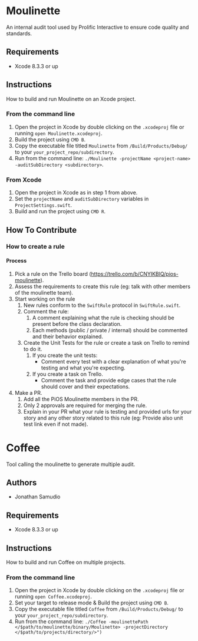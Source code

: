 # Moulinette
An internal audit tool used by Prolific Interactive to ensure code quality and standards.

## Requirements
* Xcode 8.3.3 or up

## Instructions
How to build and run Moulinette on an Xcode project.

### From the command line
1. Open the project in Xcode by double clicking on the `.xcodeproj` file or running `open Moulinette.xcodeproj`.
2. Build the project using `CMD B`.
3. Copy the executable file titled `Moulinette` from `/Build/Products/Debug/` to your `your_project_repo/subdirectory`.
4. Run from the command line: `./Moulinette -projectName <project-name> -auditSubDirectory <subdirectory>`.

### From Xcode
1. Open the project in Xcode as in step 1 from above.
2. Set the `projectName` and `auditSubDirectory` variables in `ProjectSettings.swift`.
3. Build and run the project using `CMD R`.

## How To Contribute
### How to create a rule
#### Process
1. Pick a rule on the Trello board (https://trello.com/b/CNYIKBlQ/pios-moulinette).
2. Assess the requirements to create this rule (eg: talk with other members of the moulinette team).
3. Start working on the rule
    1. New rules conform to the `SwiftRule` protocol in `SwiftRule.swift`.
    2. Comment the rule:
        1. A comment explaining what the rule is checking should be present before the class declaration.
        2. Each methods (public / private / internal) should be commented and their behavior explained.
    3. Create the Unit Tests for the rule or create a task on Trello to remind to do it.
        1. If you create the unit tests:
            - Comment every test with a clear explanation of what you're testing and what you're expecting.
        2. If you create a task on Trello.
            - Comment the task and provide  edge cases that the rule should cover and their expectations.
4. Make a PR.
    1. Add all the PiOS Moulinette members in the PR.
    2. Only 2 approvals are required for merging the rule.
    3. Explain in your PR what your rule is testing and provided urls for your story and any other story related to this rule (eg: Provide also unit test link even if not made).


# Coffee
Tool calling the moulinette to generate multiple audit. 

## Authors
* Jonathan Samudio

## Requirements

* Xcode 8.3.3 or up

## Instructions

How to build and run Coffee on multiple projects.

### From the command line

1. Open the project in Xcode by double clicking on the `.xcodeproj` file or running `open Coffee.xcodeproj`.
2. Set your target to release mode & Build the project using `CMD B`.
3. Copy the executable file titled `Coffee` from `/Build/Products/Debug/` to your `your_project_repo/subdirectory`.
4. Run from the command line: `./Coffee -moulinettePath </$path/to/moulinette/binary/Moulinette> -projectDirectory </$path/to/projects/directory/>")`

